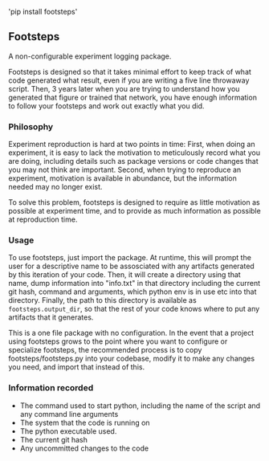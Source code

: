 'pip install footsteps'

## Footsteps

A non-configurable experiment logging package.

Footsteps is designed so that it takes minimal effort to keep track of what code generated what result, even if you are writing a five line throwaway script. Then, 3 years later when you are trying to understand how you generated that figure or trained that network, you have enough information to follow your footsteps and work out exactly what you did.

### Philosophy

Experiment reproduction is hard at two points in time: First, when doing an experiment, it is easy to lack the motivation to meticulously record what you are doing, including details such as package versions or code changes that you may not think are important. Second, when trying to reproduce an experiment, motivation is available in abundance, but the information needed may no longer exist.

To solve this problem, footsteps is designed to require as little motivation as possible at experiment time, and to provide as much information as possible at reproduction time.

### Usage

To use footsteps, just import the package. At runtime, this will prompt the user for a descriptive name to be assosciated with any artifacts generated by this iteration of your code. Then, it will create a directory using that name, dump information into "info.txt" in that directory including the current git hash, command and arguments, which python env is in use etc into that directory. Finally, the path to this directory is available as `footsteps.output_dir`, so that the rest of your code knows where to put any artifacts that it generates.

This is a one file package with no configuration. In the event that a project using footsteps grows to the point where you want to configure or specialize footsteps, the recommended process is to copy footsteps/footsteps.py into your codebase, modify it to make any changes you need, and import that instead of this.

### Information recorded

- The command used to start python, including the name of the script and any command line arguments
- The system that the code is running on
- The python executable used.
- The current git hash
- Any uncommitted changes to the code
